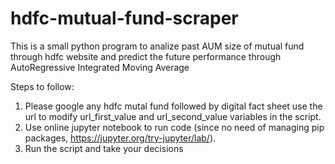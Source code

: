 # hdfc-mutual-fund-scraper
This is a small python program to analize past AUM size of mutual fund through hdfc website and predict the future performance through AutoRegressive Integrated Moving Average 

Steps to follow:
1. Please google any hdfc mutal fund followed by digital fact sheet use the url to modify url_first_value and url_second_value variables in the script.
2. Use online jupyter notebook to run code (since no need of managing pip packages, https://jupyter.org/try-jupyter/lab/).
3. Run the script and take your decisions 
